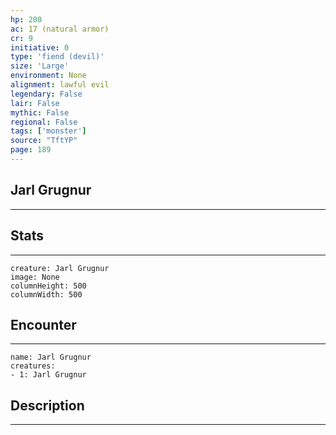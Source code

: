 ```yaml
---
hp: 200
ac: 17 (natural armor)
cr: 9
initiative: 0
type: 'fiend (devil)'    
size: 'Large'
environment: None
alignment: lawful evil
legendary: False
lair: False
mythic: False
regional: False
tags: ['monster']
source: "TftYP"
page: 189
---
```


## Jarl Grugnur
---



## Stats
---

```statblock
creature: Jarl Grugnur
image: None
columnHeight: 500
columnWidth: 500
```

## Encounter
---

```encounter-table
name: Jarl Grugnur
creatures:
- 1: Jarl Grugnur
```

## Description
---




